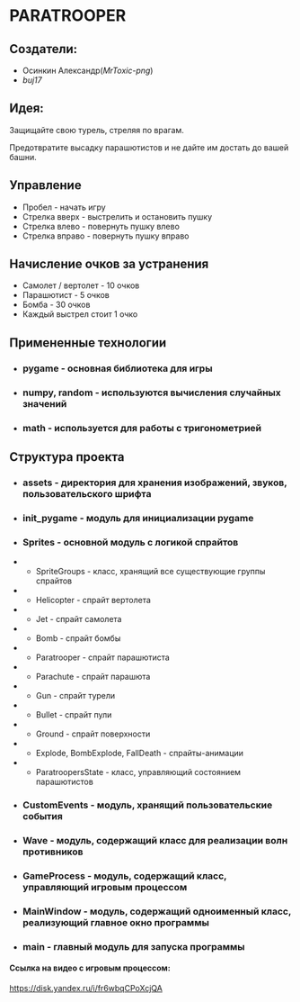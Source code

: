 # **PARATROOPER**

## Создатели:

* Осинкин Александр(_MrToxic-png_)
* _buj17_

## Идея:

Защищайте свою турель, стреляя по врагам.

Предотвратите высадку парашютистов и не дайте им достать до вашей башни.

## Управление
* Пробел - начать игру
* Стрелка вверх - выстрелить и остановить пушку
* Стрелка влево - повернуть пушку влево
* Стрелка вправо - повернуть пушку вправо

## Начисление очков за устранения
* Самолет / вертолет - 10 очков
* Парашютист - 5 очков
* Бомба - 30 очков
* Каждый выстрел стоит 1 очко

## Примененные технологии
* ### pygame - основная библиотека для игры
* ### numpy, random - используются вычисления случайных значений
* ### math - используется для работы с тригонометрией

## Структура проекта
* ### assets - директория для хранения изображений, звуков, пользовательского шрифта
* ### init_pygame - модуль для инициализации pygame
* ### Sprites - основной модуль с логикой спрайтов
* * SpriteGroups - класс, хранящий все существующие группы спрайтов
* * Helicopter - спрайт вертолета
* * Jet - спрайт самолета
* * Bomb - спрайт бомбы
* * Paratrooper - спрайт парашютиста
* * Parachute - спрайт парашюта
* * Gun - спрайт турели
* * Bullet - спрайт пули
* * Ground - спрайт поверхности
* * Explode, BombExplode, FallDeath - спрайты-анимации
* * ParatroopersState - класс, управляющий состоянием парашютистов
* ### CustomEvents - модуль, хранящий пользовательские события
* ### Wave - модуль, содержащий класс для реализации волн противников
* ### GameProcess - модуль, содержащий класс, управляющий игровым процессом
* ### MainWindow - модуль, содержащий одноименный класс, реализующий главное окно программы
* ### main - главный модуль для запуска программы

#### Ссылка на видео с игровым процессом:
https://disk.yandex.ru/i/fr6wbqCPoXcjQA